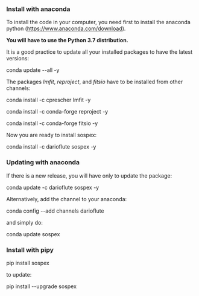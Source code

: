 ### Install with anaconda

To install the code in your computer, you need first to install the anaconda
python (https://www.anaconda.com/download).

**You will have to use the Python 3.7 distribution.**

It is a good practice to update all your installed packages to have the latest versions:

conda update --all -y

The packages *lmfit*, *reproject*, and *fitsio* have to be installed from other channels:

conda install -c cprescher lmfit -y

conda install -c conda-forge reproject -y

conda install -c conda-forge fitsio -y

Now you are ready to install sospex:

conda install -c darioflute sospex -y

### Updating with anaconda

If there is a new release, you will have only to update the package:

conda update -c darioflute sospex -y

Alternatively, add the channel to your anaconda:

conda config --add channels darioflute

and simply do:

conda update sospex

### Install with pipy

pip install sospex

to update:

pip install --upgrade sospex
